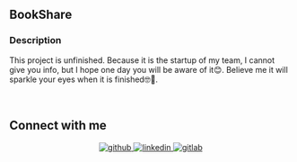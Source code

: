 ## BookShare  
  



### Description  
This project is unfinished. Because it is the startup of my team, I cannot give you info, but I hope one day you will be aware of it😊. Believe me it will sparkle your eyes when it is finished🤓🤩.  
  

<br/>  

## Connect with me  
<div align="center">
<a href="https://github.com/sarvarnematullayev2001" target="_blank">
<img src=https://img.shields.io/badge/github-%2324292e.svg?&style=for-the-badge&logo=github&logoColor=white alt=github style="margin-bottom: 5px;" />
</a>
<a href="https://www.linkedin.com/in/sarvar-nematullayev-37056424b/" target="_blank">
<img src=https://img.shields.io/badge/linkedin-%231E77B5.svg?&style=for-the-badge&logo=linkedin&logoColor=white alt=linkedin style="margin-bottom: 5px;" />
</a>
<a href="https://gitlab.com/sarvarnematullayev2001" target="_blank">
<img src=https://img.shields.io/badge/gitlab-%2324292e.svg?&style=for-the-badge&logo=gitlab&logoColor=white alt=gitlab style="margin-bottom: 5px;" />
</a> 
</div>
